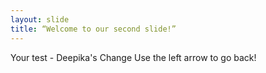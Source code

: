 ```yaml
---
layout: slide
title: “Welcome to our second slide!”
---
```

Your test - Deepika's Change
Use the left arrow to go back!
